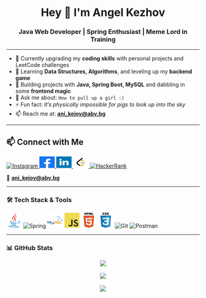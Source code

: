 <h1 align="center">Hey 👋 I'm Angel Kezhov</h1>
<h3 align="center">Java Web Developer | Spring Enthusiast | Meme Lord in Training</h3>

---

- 🔭 Currently upgrading my **coding skills** with personal projects and LeetCode challenges  
- 🌱 Learning **Data Structures, Algorithms**, and leveling up my **backend game**  
- 🧠 Building projects with **Java, Spring Boot, MySQL** and dabbling in some **frontend magic**  
- 💬 Ask me about: `How to pull up a girl :)`  
- ⚡ Fun fact: *It’s physically impossible for pigs to look up into the sky*  
- 📫 Reach me at: **ani_kejov@abv.bg**

---

## 📫 Connect with Me

<p align="left">
  <a href="https://instagram.com/a_kejov" target="_blank">
    <img src="https://raw.githubusercontent.com/rahuldkjain/github-profile-readme-generator/master/src/images/icons/Social/instagram.svg" alt="Instagram" height="30" width="40"/>
  </a>
  <a href="https://www.facebook.com/ani.kejov/" target="_blank">
    <img src="https://raw.githubusercontent.com/edent/SuperTinyIcons/master/images/svg/facebook.svg" alt="Facebook" height="30" width="40"/>
  </a>
  <a href="https://www.linkedin.com/in/angel-kezhov-99b728280/" target="_blank">
    <img src="https://raw.githubusercontent.com/edent/SuperTinyIcons/master/images/svg/linkedin.svg" alt="LinkedIn" height="30" width="40"/>
  </a>
  <a href="https://leetcode.com/u/44Sniper/" target="_blank">
    <img src="https://raw.githubusercontent.com/edent/SuperTinyIcons/master/images/svg/leetcode.svg" alt="LeetCode" height="30" width="40"/>
  </a>
  <a href="https://www.hackerrank.com/profile/ani_kejov" target="_blank">
    <img src="https://cdn.worldvectorlogo.com/logos/hackerrank.svg" alt="HackerRank" height="30" width="40"/>
  </a>
</p>

📧 **ani_kejov@abv.bg**

---

### 🛠️ Tech Stack & Tools
<p align="left">
  <img src="https://raw.githubusercontent.com/devicons/devicon/master/icons/java/java-original.svg" alt="Java" width="40" height="40"/>
  <img src="https://www.vectorlogo.zone/logos/springio/springio-icon.svg" alt="Spring" width="40" height="40"/>
  <img src="https://raw.githubusercontent.com/devicons/devicon/master/icons/mysql/mysql-original-wordmark.svg" alt="MySQL" width="40" height="40"/>
  <img src="https://raw.githubusercontent.com/devicons/devicon/master/icons/javascript/javascript-original.svg" alt="JavaScript" width="40" height="40"/>
  <img src="https://raw.githubusercontent.com/devicons/devicon/master/icons/html5/html5-original-wordmark.svg" alt="HTML5" width="40" height="40"/>
  <img src="https://raw.githubusercontent.com/devicons/devicon/master/icons/css3/css3-original-wordmark.svg" alt="CSS3" width="40" height="40"/>
  <img src="https://www.vectorlogo.zone/logos/git-scm/git-scm-icon.svg" alt="Git" width="40" height="40"/>
  <img src="https://www.vectorlogo.zone/logos/getpostman/getpostman-icon.svg" alt="Postman" width="40" height="40"/>
</p>

---

### 📊 GitHub Stats  
<p align="center">
  <img src="https://github-profile-trophy.vercel.app/?username=angelkejov&theme=gruvbox&row=1&margin-w=10" />
</p>

<p align="center">
  <img src="https://github-readme-stats.vercel.app/api?username=angelkejov&show_icons=true&theme=tokyonight" />
</p>

<p align="center">
  <img src="https://github-readme-stats.vercel.app/api/top-langs/?username=angelkejov&layout=compact&theme=tokyonight" />
</p>

